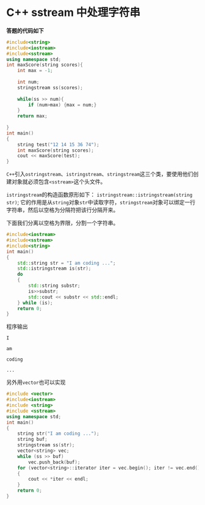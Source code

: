 # C++ sstream 中处理字符串
**答题的代码如下**
```cpp
#include<string>
#include<iostream>
#include<sstream>
using namespace std;
int maxScore(string scores){
	int max = -1;
	
	int num;
	stringstream ss(scores);
	
	while(ss >> num){
		if (num>max) {max = num;}
	}
	return max;
	
}
int main()
{
	string test("12 14 15 36 74");
	int maxScore(string scores);
	cout << maxScore(test);
}
```

`C++`引入`ostringstream`、`istringstream`、`stringstream`这三个类，要使用他们创建对象就必须包含`<sstream>`这个头文件。

`istringstream`的构造函数原形如下：
`istringstream::istringstream(string str)`;
它的作用是从`string`对象`str`中读取字符，`stringstream`对象可以绑定一行字符串，然后以空格为分隔符把该行分隔开来。

下面我们分离以空格为界限，分割一个字符串。
```cpp
#include<iostream>
#include<sstream>
#include<string>
int main()
{
    std::string str = "I am coding ...";
    std::istringstream is(str);
    do
    {
        std::string substr;
        is>>substr;
        std::cout << substr << std::endl;
    } while (is);
    return 0;
}
```
程序输出

`I`

`am `

`coding`

`...`

另外用`vector`也可以实现
```cpp
#include <vector>
#include<iostream>
#include <string>
#include <sstream>
using namespace std;
int main()
{
    string str("I am coding ...");
    string buf;
    stringstream ss(str); 
    vector<string> vec; 
    while (ss >> buf)
        vec.push_back(buf);
    for (vector<string>::iterator iter = vec.begin(); iter != vec.end(); ++iter)
    {
        cout << *iter << endl;
    }
    return 0;
}
```
